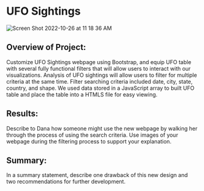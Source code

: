 # UFO Sightings

![Screen Shot 2022-10-26 at 11 18 36 AM](https://user-images.githubusercontent.com/110786136/198094405-f8919c95-2efa-4ecd-ba35-d37dd050a6e8.png)

## Overview of Project: 

Customize UFO Sightings webpage using Bootstrap, and equip UFO table with several fully functional filters that will allow users to interact with our visualizations. Analysis of UFO sightings will allow users to filter for multiple criteria at the same time. Filter searching criteria included date, city, state, country, and shape. We used data stored in a JavaScript array to built UFO table and place the table into a HTMLS file for easy viewing.




## Results: 

Describe to Dana how someone might use the new webpage by walking her through the process of using the search criteria. Use images of your webpage during the filtering process to support your explanation.






## Summary: 
In a summary statement, describe one drawback of this new design and two recommendations for further development.
